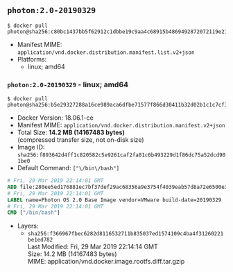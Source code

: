 ## `photon:2.0-20190329`

```console
$ docker pull photon@sha256:c80bc1437bb5f62912c1dbbe19c9aa4c68915b4869492872072119e2144f5e7c
```

-	Manifest MIME: `application/vnd.docker.distribution.manifest.list.v2+json`
-	Platforms:
	-	linux; amd64

### `photon:2.0-20190329` - linux; amd64

```console
$ docker pull photon@sha256:b5e29327288a16ce989aca6dfbe71577f866d30411b32d02b1c1c7cf3f074482
```

-	Docker Version: 18.06.1-ce
-	Manifest MIME: `application/vnd.docker.distribution.manifest.v2+json`
-	Total Size: **14.2 MB (14167483 bytes)**  
	(compressed transfer size, not on-disk size)
-	Image ID: `sha256:f893642d4ff1c820582c5e9261caf2fa81c6b493229d1f86dc75a52dcd901be0`
-	Default Command: `["\/bin\/bash"]`

```dockerfile
# Fri, 29 Mar 2019 22:14:01 GMT
ADD file:280ee5ed176881ec7bf37def29ac68356a9e3754f4039eab57d8a72e6500e3fe in / 
# Fri, 29 Mar 2019 22:14:01 GMT
LABEL name=Photon OS 2.0 Base Image vendor=VMware build-date=20190329
# Fri, 29 Mar 2019 22:14:01 GMT
CMD ["/bin/bash"]
```

-	Layers:
	-	`sha256:f366967fbec6282d8116532711b835037ed1574109c4ba4f31260221be1ed782`  
		Last Modified: Fri, 29 Mar 2019 22:14:14 GMT  
		Size: 14.2 MB (14167483 bytes)  
		MIME: application/vnd.docker.image.rootfs.diff.tar.gzip
